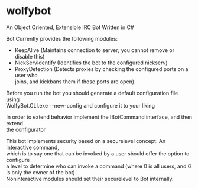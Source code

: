 wolfybot
========

An Object Oriented, Extensible IRC Bot Written in C#

Bot Currently provides the following modules:

* KeepAlive (Maintains connection to server; you cannot remove or disable this)
* NickServIdentify (Identifies the bot to the configured nickserv)
* ProxyDetection (Detects proxies by checking the configured ports on a user who  
 joins, and kickbans them if those ports are open).

Before you run the bot you should generate a default configuration file using  
 WolfyBot.CLI.exe --new-config and configure it to your liking

 In order to extend behavior implement the IBotCommand interface, and then extend  
 the configurator 

 This bot implements security based on a securelevel concept. An interactive command,  
 which is to say one that can be invoked by a user should offer the option to configure  
 a level to determine who can invoke a command (where 0 is all users, and 6 is only the owner of the bot)  
 Noninteractive modules should set their securelevel to Bot internally.
